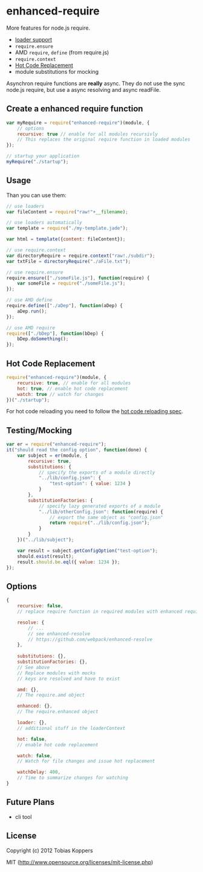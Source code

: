 # enhanced-require

More features for node.js require.

* [loader support](https://github.com/sokra/modules-webpack/wiki/Loader-Specification)
* `require.ensure`
* AMD `require`, `define` (from require.js)
* `require.context`
* [Hot Code Replacement](https://github.com/webpack/enhanced-require/wiki/HCR-Spec)
* module substitutions for mocking

Asynchron require functions are **really** async. They do not use the sync node.js require, but use a async resolving and async readFile.

## Create a enhanced require function

``` javascript
var myRequire = require("enhanced-require")(module, {
	// options
	recursive: true // enable for all modules recursivly
	// This replaces the original require function in loaded modules
});

// startup your application
myRequire("./startup");
```

## Usage

Than you can use them:

``` javascript
// use loaders
var fileContent = require("raw!"+__filename);

// use loaders automatically
var template = require("./my-template.jade");

var html = template({content: fileContent});

// use require.context
var directoryRequire = require.context("raw!./subdir");
var txtFile = directoryRequire("./aFile.txt");

// use require.ensure
require.ensure(["./someFile.js"], function(require) {
	var someFile = require("./someFile.js");
});

// use AMD define
require.define(["./aDep"], function(aDep) {
	aDep.run();
});

// use AMD require
require(["./bDep"], function(bDep) {
	bDep.doSomething();
});
```

## Hot Code Replacement

``` javascript
require("enhanced-require")(module, {
	recursive: true, // enable for all modules
	hot: true, // enable hot code replacement
	watch: true // watch for changes
})("./startup");
```

For hot code reloading you need to follow the [hot code reloading spec](https://github.com/webpack/enhanced-require/wiki/HCR-Spec).

## Testing/Mocking

``` javascript
var er = require("enhanced-require");
it("should read the config option", function(done) {
	var subject = er(module, {
		recursive: true,
		substitutions: {
			// specify the exports of a module directly
			"../lib/config.json": {
				"test-option": { value: 1234 }
			}
		},
		substitutionFactories: {
			// specify lazy generated exports of a module
			"../lib/otherConfig.json": function(require) {
				// export the same object as "config.json"
				return require("../lib/config.json");
			}
		}
	})("../lib/subject");

	var result = subject.getConfigOption("test-option");
	should.exist(result);
	result.should.be.eql({ value: 1234 });
});
```

## Options

``` javascript
{
	recursive: false,
	// replace require function in required modules with enhanced require method

	resolve: {
		// ...
		// see enhanced-resolve
		// https://github.com/webpack/enhanced-resolve
	},
	
	substitutions: {},
	substitutionFactories: {},
	// See above
	// Replace modules with mocks
	// keys are resolved and have to exist

	amd: {},
	// The require.amd object

	enhanced: {},
	// The require.enhanced object

	loader: {},
	// additional stuff in the loaderContext

	hot: false,
	// enable hot code replacement

	watch: false,
	// Watch for file changes and issue hot replacement

	watchDelay: 400,
	// Time to summarize changes for watching
}
```

## Future Plans

* cli tool

## License

Copyright (c) 2012 Tobias Koppers

MIT (http://www.opensource.org/licenses/mit-license.php)